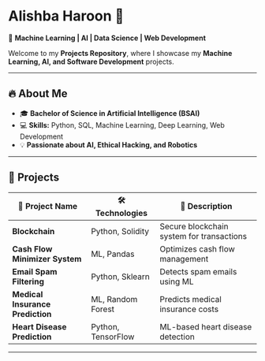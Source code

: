 # **Alishba Haroon** 🌟  
🚀 **Machine Learning | AI | Data Science | Web Development**  

Welcome to my **Projects Repository**, where I showcase my **Machine Learning, AI, and Software Development** projects.  

---

## 🔥 **About Me**  
- 🎓 **Bachelor of Science in Artificial Intelligence (BSAI)**  
- 💻 **Skills:** Python, SQL, Machine Learning, Deep Learning, Web Development    
- 💡 **Passionate about AI, Ethical Hacking, and Robotics**  

---

## 📌 **Projects**  
| 📂 Project Name | 🛠 Technologies | 📖 Description |  
|---------------|---------------|----------------|  
| **Blockchain** | Python, Solidity | Secure blockchain system for transactions |  
| **Cash Flow Minimizer System** | ML, Pandas | Optimizes cash flow management |  
| **Email Spam Filtering** | Python, Sklearn | Detects spam emails using ML |  
| **Medical Insurance Prediction** | ML, Random Forest | Predicts medical insurance costs |  
| **Heart Disease Prediction** | Python, TensorFlow | ML-based heart disease detection |  

---
